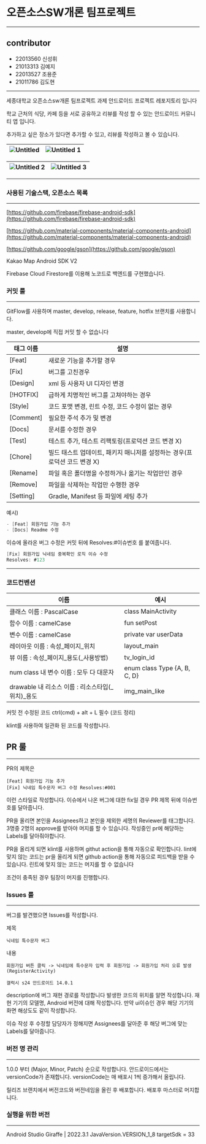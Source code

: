 # 오픈소스SW개론 팀프로젝트

---

## contributor

- 22013560 신성휘
- 21013313 김예지
- 22013527 조용준
- 21011786 김도현

---

세종대학교 오픈소스sw개론 팀프로젝트 과제 안드로이드 프로젝트 레포지토리 입니다

학교 근처의 식당, 카페 등을 서로 공유하고 리뷰를 작성 할 수 있는 안드로이드 커뮤니티 앱 입니다.

추가하고 싶은 장소가 있다면 추가할 수 있고, 리뷰를 작성하고 볼 수 있습니다.

![Untitled](https://github.com/SeonghwiShin/opensw_android/assets/19940857/4f8ea5da-2b33-457c-9dda-9dfd50201933) | ![Untitled 1](https://github.com/SeonghwiShin/opensw_android/assets/19940857/9d2a1fe4-43b5-4553-be6d-e801262f4bc4)
---|---|

![Untitled 2](https://github.com/SeonghwiShin/opensw_android/assets/19940857/f733445b-68f1-41f8-b452-a0d60c13f0c3) | ![Untitled 3](https://github.com/SeonghwiShin/opensw_android/assets/19940857/b4b5d396-3e5f-4313-aef0-618319698aef)
---|---|

---

### 사용된 기술스택, 오픈소스 목록
---

[https://github.com/firebase/firebase-android-sdk](https://github.com/firebase/firebase-android-sdk) 

[https://github.com/material-components/material-components-android](https://github.com/material-components/material-components-android)

[https://github.com/google/gson](https://github.com/google/gson)

Kakao Map Android SDK V2

Firebase Cloud Firestore를 이용해 노코드로 백엔드를 구현했습니다.

### 커밋 룰
---
GitFlow를 사용하며 master, develop, release, feature, hotfix 브랜치를 사용합니다.

master, develop에 직접 커밋 할 수 없습니다

| 태그 이름 | 설명 |
| --- | --- |
| [Feat] | 새로운 기능을 추가할 경우 |
| [Fix] | 버그를 고친경우 |
| [Design] | xml 등 사용자 UI 디자인 변경 |
| [!HOTFIX] | 급하게 치명적인 버그를 고쳐야하는 경우 |
| [Style] | 코드 포맷 변경, 린트 수정, 코드 수정이 없는 경우 |
| [Comment] | 필요한 주석 추가 및 변경 |
| [Docs] | 문서를 수정한 경우 |
| [Test] | 테스트 추가, 테스트 리팩토링(프로덕션 코드 변경 X) |
| [Chore] | 빌드 태스트 업데이트, 패키지 매니저를 설정하는 경우(프로덕션 코드 변경 X) |
| [Rename] | 파일 혹은 폴더명을 수정하거나 옮기는 작업만인 경우 |
| [Remove] | 파일을 삭제하는 작업만 수행한 경우 |
| [Setting] | Gradle, Manifest 등 파일에 세팅 추가 |

예시) 

```kotlin
- [Feat] 회원가입 기능 추가
- [Docs] Readme 수정
```

이슈에 올라온 버그 수정은 커밋 뒤에 Resolves:#이슈번호 를 붙여줍니다.

```kotlin
[Fix] 회원가입 닉네임 중복확인 로직 이슈 수정
Resolves: #123
```


---
 ### 코드컨벤션

| 이름 | 예시 |
| --- | --- |
| 클래스 이름 : PascalCase | class MainActivity |
| 함수 이름 : camelCase | fun setPost |
| 변수 이름 : camelCase | private var userData |
| 레이아웃 이름 : 속성_페이지_위치 | layout_main |
| 뷰 이름 : 속성_페이지_용도(_사용방법) | tv_login_id |
| num class 내 변수 이름 : 모두 다 대문자 | enum class Type {A, B, C, D} |
| drawable 내 리소스 이름 : 리소스타입(_위치)_용도 | img_main_like |

커밋 전 수정된 코드 ctrl(cmd) + alt + L 필수 (코드 정리)

klint를 사용하여 일관화 된 코드를 작성합니다.


## PR 룰
---

PR의 제목은

```
[Feat] 회원가입 기능 추가
[Fix] 닉네임 특수문자 버그 수정 Resolves:#001
```

이런 스타일로 작성합니다. 이슈에서 나온 버그에 대한 fix일 경우 PR 제목 뒤에 이슈번호를 달아줍니다.

PR을 올리면 본인을 Assignees하고 본인을 제외한 세명의 Reviewer를 태그합니다. 3명중 2명의 approve를 받아야 머지를 할 수 있습니다. 작성중인 pr에 해당하는 Labels를 달아줘야합니다.

PR을 올리게 되면 klint를 사용하며 githut action을 통해 자동으로 확인합니다. lint에 맞지 않는 코드는 pr을 올리게 되면 github action을 통해 자동으로 피드백을 받을 수 있습니다. 린트에 맞지 않는 코드는 머지를 할 수 없습니다

조건이 충족된 경우 팀장이 머지를 진행합니다.


### Issues 룰
---

버그를 발견했으면 Issues를 작성합니다.

제목

```
닉네임 특수문자 버그
```

내용

```
회원가입 버튼 클릭 -> 닉네임에 특수문자 입력 후 회원가입 -> 회원가입 처리 오류 발생
(RegisterActivity)

갤럭시 s24 안드로이드 14.0.1
```

description에 버그 재현 경로를 작성합니다 발생한 코드의 위치를 알면 작성합니다. 재현 기기의 모델명, Android 버전에 대해 작성합니다. 만약 ui이슈인 경우 해당 기기의 화면 해상도도 같이 작성합니다.

이슈 작성 후 수정할 담당자가 정해지면 Assignees를 달아준 후 해당 버그에 맞는 Labels를 달아줍니다.


### 버전 명 관리
---

1.0.0 부터 (Major, Minor, Patch) 순으로 작성합니다. 안드로이드에서는 versionCode가 존재합니다. versionCode는 매 배포시 1씩 증가해서 올립니다.

릴리즈 브랜치에서 버전코드와 버전네임을 올린 후 배포합니다. 배포후 마스터로 머지합니다.

### 실행을 위한 버전
---
Android Studio Giraffe | 2022.3.1
JavaVersion.VERSION_1_8
targetSdk = 33


